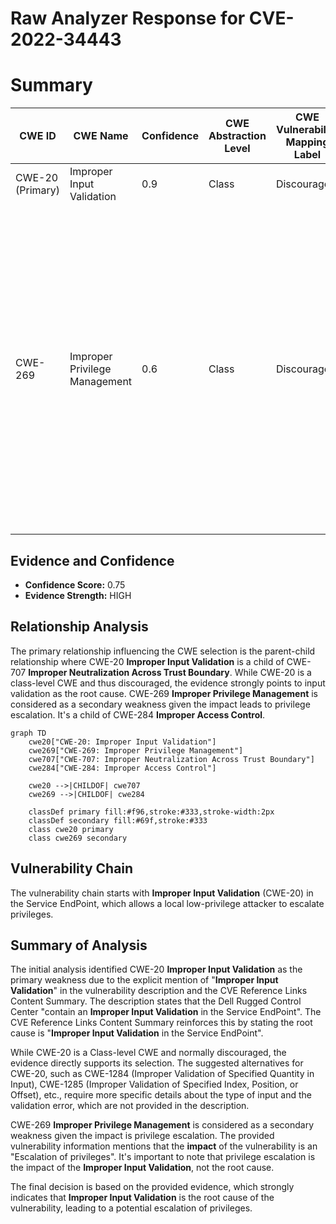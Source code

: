 # Raw Analyzer Response for CVE-2022-34443

# Summary
| CWE ID | CWE Name | Confidence | CWE Abstraction Level | CWE Vulnerability Mapping Label | CWE-Vulnerability Mapping Notes |
|---|---|---|---|---|---|
| CWE-20 (Primary) | Improper Input Validation | 0.9 | Class | Discouraged | Consider lower-level children. |
| CWE-269 | Improper Privilege Management | 0.6 | Class | Discouraged |  If an error or mistake allows privilege escalation, then use the CWE ID for that mistake. Avoid using CWE-269 when only phrases such as "privilege escalation" or "gain privileges" are available, as these indicate technical impact of the vulnerability - not the root cause weakness. |

## Evidence and Confidence

*   **Confidence Score:** 0.75
*   **Evidence Strength:** HIGH

## Relationship Analysis
The primary relationship influencing the CWE selection is the parent-child relationship where CWE-20 **Improper Input Validation** is a child of CWE-707 **Improper Neutralization Across Trust Boundary**. While CWE-20 is a class-level CWE and thus discouraged, the evidence strongly points to input validation as the root cause. CWE-269 **Improper Privilege Management** is considered as a secondary weakness given the impact leads to privilege escalation. It's a child of CWE-284 **Improper Access Control**.

```mermaid
graph TD
    cwe20["CWE-20: Improper Input Validation"]
    cwe269["CWE-269: Improper Privilege Management"]
    cwe707["CWE-707: Improper Neutralization Across Trust Boundary"]
    cwe284["CWE-284: Improper Access Control"]

    cwe20 -->|CHILDOF| cwe707
    cwe269 -->|CHILDOF| cwe284
    
    classDef primary fill:#f96,stroke:#333,stroke-width:2px
    classDef secondary fill:#69f,stroke:#333
    class cwe20 primary
    class cwe269 secondary
```

## Vulnerability Chain
The vulnerability chain starts with **Improper Input Validation** (CWE-20) in the Service EndPoint, which allows a local low-privilege attacker to escalate privileges.

## Summary of Analysis
The initial analysis identified CWE-20 **Improper Input Validation** as the primary weakness due to the explicit mention of "**Improper Input Validation**" in the vulnerability description and the CVE Reference Links Content Summary. The description states that the Dell Rugged Control Center "contain an **Improper Input Validation** in the Service EndPoint". The CVE Reference Links Content Summary reinforces this by stating the root cause is "**Improper Input Validation** in the Service EndPoint".

While CWE-20 is a Class-level CWE and normally discouraged, the evidence directly supports its selection. The suggested alternatives for CWE-20, such as CWE-1284 (Improper Validation of Specified Quantity in Input), CWE-1285 (Improper Validation of Specified Index, Position, or Offset), etc., require more specific details about the type of input and the validation error, which are not provided in the description.

CWE-269 **Improper Privilege Management** is considered as a secondary weakness given the impact is privilege escalation. The provided vulnerability information mentions that the **impact** of the vulnerability is an "Escalation of privileges". It's important to note that privilege escalation is the impact of the **Improper Input Validation**, not the root cause.

The final decision is based on the provided evidence, which strongly indicates that **Improper Input Validation** is the root cause of the vulnerability, leading to a potential escalation of privileges.